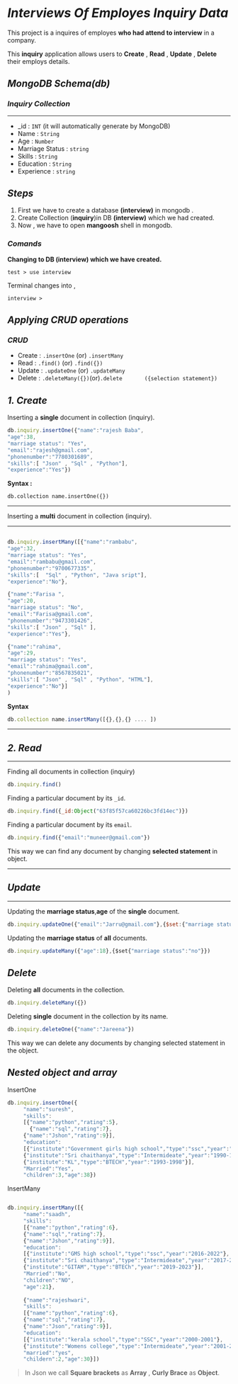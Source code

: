 # *Interviews Of Employes Inquiry Data*

This project is a inquires of employes **who had attend to interview** in a company.

This **inquiry** application allows users to **Create** , **Read** , **Update** , **Delete** their employs details.

## *MongoDB Schema(db)*

### *Inquiry Collection*
***
- _id : `INT` (it will automatically generate by MongoDB)
- Name            : `String`
- Age             :  `Number`
- Marriage Status : `string`
- Skills          : `String`
- Education       : `String`
- Experience      : `string`

## *Steps*
1. First we have to create a database **(interview)** in mongodb .
2. Create Collection (**inquiry**)in DB **(interview)** which we had created.
3. Now , we have to open **mangoosh** shell 
in mongodb.


### *Comands*

**Changing to DB **(interview)** which we have created.**

```
test > use interview
```
Terminal changes into ,

```
interview >
```

## *Applying CRUD operations*

### *CRUD*

- Create : `.insertOne` (or) `.insertMany`
- Read  : `.find()` (or) `.find({})`
- Update : `.updateOne` (or) `.updateMany`
- Delete : `.deleteMany({})`(or)`.delete       ({selection statement})`


## *1. Create*

Inserting a **single** document in collection (inquiry).
```js
db.inquiry.insertOne({"name":"rajesh Baba",
"age":38,
"marriage status": "Yes",
"email":"rajesh@gmail.com",
"phonenumber":"7780301689",
"skills":[ "Json" , "Sql" , "Python"],
"experience":"Yes"})
```
**Syntax :**

```
db.collection name.insertOne({})
```
***
Inserting a **multi** document in collection (inquiry).
***

```js

db.inquiry.insertMany([{"name":"rambabu",
"age":32,
"marriage status": "Yes",
"email":"rambabu@gmail.com",
"phonenumber":"9700677335",
"skills":[  "Sql" , "Python", "Java sript"],
"experience":"No"},

{"name":"Farisa ",
"age":20,
"marriage status": "No",
"email":"Farisa@gmail.com",
"phonenumber":"9473301426",
"skills":[ "Json" , "Sql" ],
"experience":"Yes"},

{"name":"rahima",
"age":29,
"marriage status": "Yes",
"email":"rahima@gmail.com",
"phonenumber":"8567835021",
"skills":[ "Json" , "Sql" , "Python", "HTML"],
"experience":"No"}]
)

```
**Syntax**

```js
db.collection name.insertMany([{},{},{} .... ])
```
***
## *2. Read*
***

Finding all documents in collection (inquiry)

```js
db.inquiry.find()
```

Finding a particular document by its `_id`.

```js
db.inquiry.find({_id:Object("63f85f57ca60226bc3fd14ec")})
```

Finding a particular document by its `email`.


```js
db.inquiry.find({"email":"muneer@gmail.com"})
```

This way we can find any document by changing **selected statement** in object.
***
## *Update*
***
Updating the **marriage status**,**age** of the **single** document.

```js
db.inquiry.updateOne({"email":"Jarru@gmail.com"},{$set:{"marriage status":"no","age":"28"}})
```
Updating the **marriage status** of **all** documents.

```js
db.inquiry.updateMany({"age":18},{$set{"marriage status":"no"}})
```

## *Delete*

Deleting **all** documents in the collection.

```js
db.inquiry.deleteMany({})
```

Deleting **single** document in the collection by its name.

```js
db.inquiry.deleteOne({"name":"Jareena"})
```

This way we can delete any documents by changing selected statement in the object.

## *Nested object and array*
InsertOne
```js
db.inquiry.insertOne({
     "name":"suresh",
     "skills":
     [{"name":"python","rating":5},
       {"name":"sql","rating":7},
     {"name":"Jshon","rating":9}],
     "education":
     [{"institute":"Government girls high school","type":"ssc","year":"1986-1990"},
     {"institute":"Sri chaithanya","type":"Intermideate","year":"1990-1993"},
     {"institute":"KL","type":"BTECH","year":"1993-1998"}],
     "Married":"Yes",
     "children":3,"age":38})
```
InsertMany
```js

db.inquiry.insertMany([{
     "name":"saadh",
     "skills":
     [{"name":"python","rating":6},
     {"name":"sql","rating":7},
     {"name":"Jshon","rating":9}],
     "education":
     [{"institute":"GMS high school","type":"ssc","year":"2016-2022"},
     {"institute":"Sri chaithanya","type":"Intermideate","year":"2017-2019"},
     {"institute":"GITAM","type":"BTECh","year":"2019-2023"}],
     "Married":"No",
     "children":"NO",
     "age":21},
     
     {"name":"rajeshwari",
     "skills":
     [{"name":"python","rating":6},
     {"name":"sql","rating":7},
     {"name":"Json","rating":9}],
     "education":
     [{"institute":"kerala school","type":"SSC","year":"2000-2001"},
     {"institute":"Womens college","type":"Intermideate","year":"2001-2003"}],
     "married":"yes",
     "childern":2,"age":30}])
```

>In Json we call **Square brackets** as **Array** , **Curly Brace** as **Object**.

    




